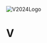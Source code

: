 
![V2024Logo](https://github.com/V-2024/.github/assets/101240036/a76d90ba-6718-4a90-b831-1f6e2e9a4e8f)

# V


